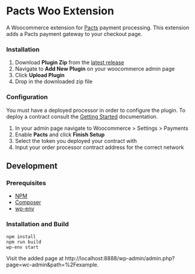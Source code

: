 # Pacts Woo Extension

A Woocommerce extension for [Pacts](https://pacts.tech) payment processing. This extension adds a Pacts payment gateway to your checkout page.

### Installation

1. Download **Plugin Zip** from the [latest release](https://github.com/PactsTech/pacts-woo-extension/releases/latest)
2. Navigate to **Add New Plugin** on your woocommerce admin page
3. Click **Upload Plugin**
4. Drop in the downloaded zip file

### Configuration

You must have a deployed processor in order to configure the plugin. To deploy a contract consult the [Getting Started](https://docs.pacts.tech/docs/getting-started) documentation.

1. In your admin page navigate to Woocommerce > Settings > Payments
2. Enable **Pacts** and click **Finish Setup**
3. Select the token you deployed your contract with
4. Input your order processor contract address for the correct network

## Development

### Prerequisites

-   [NPM](https://www.npmjs.com/)
-   [Composer](https://getcomposer.org/download/)
-   [wp-env](https://developer.wordpress.org/block-editor/reference-guides/packages/packages-env/)

### Installation and Build

```
npm install
npm run build
wp-env start
```

Visit the added page at http://localhost:8888/wp-admin/admin.php?page=wc-admin&path=%2Fexample.

